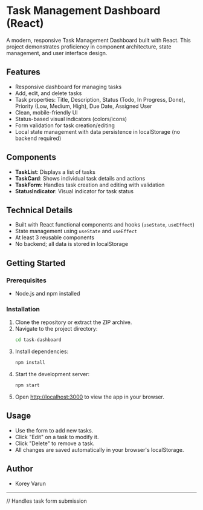 # Task Management Dashboard (React)

A modern, responsive Task Management Dashboard built with React. This project demonstrates proficiency in component architecture, state management, and user interface design.

## Features
- Responsive dashboard for managing tasks
- Add, edit, and delete tasks
- Task properties: Title, Description, Status (Todo, In Progress, Done), Priority (Low, Medium, High), Due Date, Assigned User
- Clean, mobile-friendly UI
- Status-based visual indicators (colors/icons)
- Form validation for task creation/editing
- Local state management with data persistence in localStorage (no backend required)

## Components
- **TaskList**: Displays a list of tasks
- **TaskCard**: Shows individual task details and actions
- **TaskForm**: Handles task creation and editing with validation
- **StatusIndicator**: Visual indicator for task status

## Technical Details
- Built with React functional components and hooks (`useState`, `useEffect`)
- State management using `useState` and `useEffect`
- At least 3 reusable components
- No backend; all data is stored in localStorage

## Getting Started

### Prerequisites
- Node.js and npm installed

### Installation
1. Clone the repository or extract the ZIP archive.
2. Navigate to the project directory:
   ```bash
   cd task-dashboard
   ```
3. Install dependencies:
   ```bash
   npm install
   ```
4. Start the development server:
   ```bash
   npm start
   ```
5. Open [http://localhost:3000](http://localhost:3000) to view the app in your browser.

## Usage
- Use the form to add new tasks.
- Click "Edit" on a task to modify it.
- Click "Delete" to remove a task.
- All changes are saved automatically in your browser's localStorage.



## Author
- Korey Varun

---

// Handles task form submission


